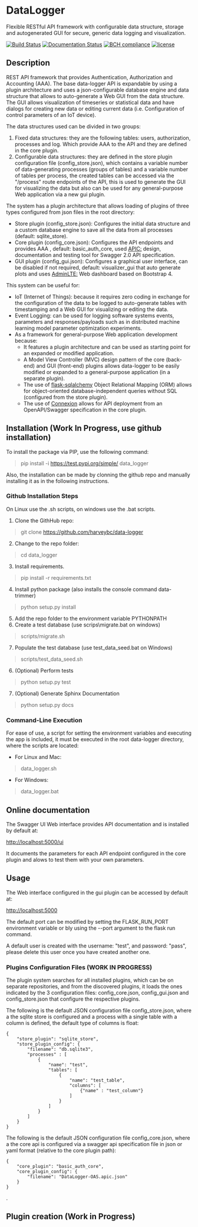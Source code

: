 # DataLogger

Flexible RESTful API framework with configurable data structure, storage and autogenerated GUI for secure, generic data logging and visualization. 

[![Build Status](https://www.travis-ci.com/harveybc/data-logger.svg?branch=master)](https://www.travis-ci.com/harveybc/data-logger)
[![Documentation Status](https://readthedocs.org/projects/docs/badge/?version=latest)](https://harveybc-data_logger.readthedocs.io/en/latest/)
[![BCH compliance](https://bettercodehub.com/edge/badge/harveybc/data_logger?branch=master)](https://bettercodehub.com/)
[![license](https://img.shields.io/github/license/mashape/apistatus.svg?maxAge=2592000)](https://github.com/harveybc/data_logger/blob/master/LICENSE)

## Description

REST API framework that provides Authentication, Authorization and Accounting (AAA). The base data-logger API is expandable by using a plugin architecture and uses a json-configurable database engine and data structure that allows to auto-generate a Web GUI from the data structure. The GUI allows visualization of timeseries or statistical data and have dialogs for creating new data or editing current data (i.e. Configuration of control parameters of an IoT device). 

The data structures used can be divided in two groups: 
1.	Fixed data structures: they are the following tables: users, authorization, processes and log. Which provide AAA to the API and they are defined in the core plugin.
2.	Configurable data structures: they are defined in the store plugin configuration file (config_store.json), which contains a variable number of data-generating processes (groups of tables) and a variable number of tables per process, the created tables can be accessed via the "/process" route endpoints of the API, this is used to generate the GUI for visualizing the data but also can be used for any general-purpose Web application via a new gui plugin. 

The system has a plugin architecture that allows loading of plugins of three types configured from json files in the root directory:  
- Store plugin (config_store.json): Configures the initial data structure and a custom database engine to save all the data from all processes (default: sqlite_store).
- Core plugin (config_core.json): Configures the API endpoints and provides AAA , default: basic_auth_core, used [APIC:](https://github.com/bjdash/apic) design, documentation and testing tool for Swagger 2.0 API specification.
- GUI plugin (config_gui.json): Configures a graphical user interface, can be disabled if not required, default: visualizer_gui that auto generate plots and uses [AdminLTE:](https://github.com/ColorlibHQ/AdminLTE) Web dashboard based on Bootstrap 4.

This system can be useful for:
- IoT (Internet of Things): because it requires zero coding in exchange for the configuration of the data to be logged to auto-generate tables with timestamping and a Web GUI for visualizing or editing the data.
- Event Logging: can be used for logging software systems events, parameters and responses/payloads such as in distributed machine learning model parameter optimization experiments.
- As a framework for general-purpose Web application development because:
    - It features a plugin architecture and can be used as starting point for an expanded or modified application. 
    - A Model View Controller (MVC) design pattern of the core (back-end) and GUI (front-end) plugins allows data-logger to be easily modified or expanded to a general-purpose application (in a separate plugin).
    - The use of [flask-sqlalchemy](https://flask-sqlalchemy.palletsprojects.com/) Object Relational Mapping (ORM) allows for object-oriented database-independent queries without SQL (configured from the store plugin).
    - The use of [Connexion](https://github.com/zalando/connexion) allows for API deployment from an OpenAPI/Swagger specification in the core plugin.

## Installation (Work In Progress, use github installation)

To install the package via PIP, use the following command:

> pip install -i https://test.pypi.org/simple/ data_logger

Also, the installation can be made by clonning the github repo and manually installing it as in the following instructions.

### Github Installation Steps
On Linux use the .sh scripts, on windows use the .bat scripts.

1. Clone the GithHub repo:   
> git clone https://github.com/harveybc/data-logger
2. Change to the repo folder:
> cd data_logger
3. Install requirements.
> pip install -r requirements.txt
4. Install python package (also installs the console command data-trimmer)
> python setup.py install
5. Add the repo folder to the environment variable PYTHONPATH
6. Create a test database (use scrips\migrate.bat on windows)
> scripts/migrate.sh
7. Populate the test database (use test_data_seed.bat on Windows)
> scripts/test_data_seed.sh
6. (Optional) Perform tests
> python setup.py test
7. (Optional) Generate Sphinx Documentation
> python setup.py docs


### Command-Line Execution

For ease of use, a script for setting the environment variables and executing the app is included, it must be executed in the root data-logger directory, where the scripts are located:

* For Linux and Mac:

> data_logger.sh

* For Windows:

> data_logger.bat

## Online documentation 

The Swagger UI Web interface provides API documentation and is installed by default at:

[http://localhost:5000/ui](http://localhost:5000/ui)

It documents the parameters for each API endpoint configured in the core plugin and alows to test them with your own parameters.

## Usage

The Web interface configured in the gui plugin can be accessed by default at:

[http://localhost:5000](http://localhost:5000)

The default port can be modified by setting the FLASK_RUN_PORT environment variable or bly using the --port argument to the flask run command.

A default user is created with the username: "test", and password: "pass", please delete this user once you have created another one.

### Plugins Configuration Files (WORK IN PROGRESS)

The plugin system searches for all installed plugins, which can be on separate repositories, and from the discovered plugins, it loads the ones indicated by the 3 configuration files: config_core.json, config_gui.json and config_store.json that configure the respective plugins.

The following is the default JSON configuration file config_store.json, where a the sqlite store is configured and a process with a single table with a column is defined, the default type of columns is float:

```
{
    "store_plugin": "sqlite_store",
    "store_plugin_config": {
        "filename": "db.sqlite3",
        "processes" : [
            {
                "name": "test",
                "tables": [ 	
                    {
                        "name": "test_table",
                        "columns": [
                            {"name" : "test_column"}
                        ]
                    }
                ]
            }
        ]
    }
}
```

The following is the default JSON configuration file config_core.json, where a the core api is configured via a swagger api specification file in json or yaml format (relative to the core plugin path):

```
{
    "core_plugin": "basic_auth_core", 
    "core_plugin_config": {
        "filename": "DataLogger-OAS.apic.json"
    }
}
```  
.

## Plugin creation (Work in Progress)
 




